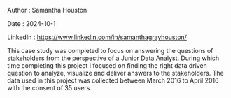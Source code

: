 Author : Samantha Houston

Date : 2024-10-1

LinkedIn : https://www.linkedin.com/in/samanthagrayhouston/

This case study was completed to focus on answering the questions of stakeholders from the perspective of a Junior Data Analyst. During which time completing this project I focused on finding the right data driven question to analyze, visualize and deliver answers to the stakeholders. The data used in this project was collected between March 2016 to April 2016 with the consent of 35 users. 
